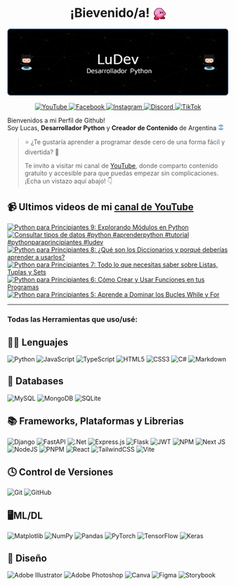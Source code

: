 <h1 align="center">¡Bievenido/a! <img src="./assets/kirby.gif" width="30" style="vertical-align: bottom;"/></h1>



<p align="center">
    <img src="./assets/banner.png">
</p>


<p align="center">
    <a href="https://www.youtube.com/@codewithludev" target="_blank">
        <img alt="YouTube" src="https://img.shields.io/badge/YouTube-%23FF0000.svg?style=for-the-badge&logo=YouTube&logoColor=white"/>
    </a>
    <a href="https://www.facebook.com/codewithludev" target="_blank">
        <img alt="Facebook" src="https://img.shields.io/badge/Facebook-%231877F2.svg?style=for-the-badge&logo=Facebook&logoColor=white"/>
    </a>
    <a href="https://www.instagram.com/codewithludev/" target="_blank">
        <img alt="Instagram" src="https://img.shields.io/badge/Instagram-%23E4405F.svg?style=for-the-badge&logo=Instagram&logoColor=white"/>
    </a>
    <a href="https://discord.gg/areTaX7m" target="_blank">
        <img alt="Discord" src="https://img.shields.io/badge/Discord-%235865F2.svg?style=for-the-badge&logo=discord&logoColor=white"/>
    </a>
    <a href="https://www.tiktok.com/@codewithludev" target="_blank">
        <img alt="TikTok" src="https://img.shields.io/badge/TikTok-%23000000.svg?style=for-the-badge&logo=TikTok&logoColor=white"/>
    </a>
</p>


Bienvenidos a mi Perfíl de Github! <br>
Soy Lucas, <b>Desarrollador Python</b> y <b>Creador de Contenido</b> de Argentina <img src="./assets/arg.png" width="13"/>



> ⭐ ¿Te gustaría aprender a programar desde cero de una forma fácil y divertida? 🚀
>
> Te invito a visitar mi canal de [YouTube](https://www.youtube.com/@codewithludev), donde comparto contenido gratuito y accesible para que puedas empezar sin complicaciones. ¡Echa un vistazo aquí abajo! 👇



## 📹 Ultimos videos de mi [canal de YouTube](https://www.youtube.com/@codewithludev)
<!-- BEGIN YOUTUBE-CARDS -->
[![Python para Principiantes 9: Explorando Módulos en Python](https://ytcards.demolab.com/?id=coXuTrCf5E0&title=Python+para+Principiantes+9%3A+Explorando+M%C3%B3dulos+en+Python&lang=en&timestamp=1727118021&background_color=%230d1117&title_color=%23ffffff&stats_color=%23dedede&max_title_lines=1&width=250&border_radius=5 "Python para Principiantes 9: Explorando Módulos en Python")](https://www.youtube.com/watch?v=coXuTrCf5E0)
[![Consultar tipos de datos #python #aprenderpython #tutorial #pythonparaprincipiantes #ludev](https://ytcards.demolab.com/?id=N_cmCMK34xI&title=Consultar+tipos+de+datos+%23python+%23aprenderpython+%23tutorial+%23pythonparaprincipiantes+%23ludev&lang=en&timestamp=1726866012&background_color=%230d1117&title_color=%23ffffff&stats_color=%23dedede&max_title_lines=1&width=250&border_radius=5 "Consultar tipos de datos #python #aprenderpython #tutorial #pythonparaprincipiantes #ludev")](https://www.youtube.com/watch?v=N_cmCMK34xI)
[![Python para Principiantes 8: ¿Qué son los Diccionarios y porqué deberías aprender a usarlos?](https://ytcards.demolab.com/?id=D29bJxDQzAQ&title=Python+para+Principiantes+8%3A+%C2%BFQu%C3%A9+son+los+Diccionarios+y+porqu%C3%A9+deber%C3%ADas+aprender+a+usarlos%3F&lang=en&timestamp=1726858805&background_color=%230d1117&title_color=%23ffffff&stats_color=%23dedede&max_title_lines=1&width=250&border_radius=5 "Python para Principiantes 8: ¿Qué son los Diccionarios y porqué deberías aprender a usarlos?")](https://www.youtube.com/watch?v=D29bJxDQzAQ)
[![Python para Principiantes 7: Todo lo que necesitas saber sobre Listas, Tuplas y Sets](https://ytcards.demolab.com/?id=Yl-IM-UltWM&title=Python+para+Principiantes+7%3A+Todo+lo+que+necesitas+saber+sobre+Listas%2C+Tuplas+y+Sets&lang=en&timestamp=1726686017&background_color=%230d1117&title_color=%23ffffff&stats_color=%23dedede&max_title_lines=1&width=250&border_radius=5 "Python para Principiantes 7: Todo lo que necesitas saber sobre Listas, Tuplas y Sets")](https://www.youtube.com/watch?v=Yl-IM-UltWM)
[![Python para Principiantes 6: Cómo Crear y Usar Funciones en tus Programas](https://ytcards.demolab.com/?id=GR9tEpvikhI&title=Python+para+Principiantes+6%3A+C%C3%B3mo+Crear+y+Usar+Funciones+en+tus+Programas&lang=en&timestamp=1726513216&background_color=%230d1117&title_color=%23ffffff&stats_color=%23dedede&max_title_lines=1&width=250&border_radius=5 "Python para Principiantes 6: Cómo Crear y Usar Funciones en tus Programas")](https://www.youtube.com/watch?v=GR9tEpvikhI)
[![Python para Principiantes 5: Aprende a Dominar los Bucles While y For](https://ytcards.demolab.com/?id=1funLY-Imzw&title=Python+para+Principiantes+5%3A+Aprende+a+Dominar+los+Bucles+While+y+For&lang=en&timestamp=1726254001&background_color=%230d1117&title_color=%23ffffff&stats_color=%23dedede&max_title_lines=1&width=250&border_radius=5 "Python para Principiantes 5: Aprende a Dominar los Bucles While y For")](https://www.youtube.com/watch?v=1funLY-Imzw)
<!-- END YOUTUBE-CARDS -->

___
### Todas las Herramientas que uso/usé:

🧑‍💻 Lenguajes 
---
![Python](https://img.shields.io/badge/python-3670A0?style=for-the-badge&logo=python&logoColor=ffdd54)
![JavaScript](https://img.shields.io/badge/javascript-%23323330.svg?style=for-the-badge&logo=javascript&logoColor=%23F7DF1E)
![TypeScript](https://img.shields.io/badge/typescript-%23007ACC.svg?style=for-the-badge&logo=typescript&logoColor=white)
![HTML5](https://img.shields.io/badge/html5-%23E34F26.svg?style=for-the-badge&logo=html5&logoColor=white)
![CSS3](https://img.shields.io/badge/css3-%231572B6.svg?style=for-the-badge&logo=css3&logoColor=white)
![C#](https://img.shields.io/badge/c%23-%23239120.svg?style=for-the-badge&logo=csharp&logoColor=white)
![Markdown](https://img.shields.io/badge/markdown-%23000000.svg?style=for-the-badge&logo=markdown&logoColor=white)

💾 Databases
---
![MySQL](https://img.shields.io/badge/mysql-4479A1.svg?style=for-the-badge&logo=mysql&logoColor=white)
![MongoDB](https://img.shields.io/badge/MongoDB-%234ea94b.svg?style=for-the-badge&logo=mongodb&logoColor=white)
![SQLite](https://img.shields.io/badge/sqlite-%2307405e.svg?style=for-the-badge&logo=sqlite&logoColor=white)


📚 Frameworks, Plataformas y Librerias
---

![Django](https://img.shields.io/badge/django-%23092E20.svg?style=for-the-badge&logo=django&logoColor=white)
![FastAPI](https://img.shields.io/badge/FastAPI-005571?style=for-the-badge&logo=fastapi)
![.Net](https://img.shields.io/badge/.NET-5C2D91?style=for-the-badge&logo=.net&logoColor=white)
![Express.js](https://img.shields.io/badge/express.js-%23404d59.svg?style=for-the-badge&logo=express&logoColor=%2361DAFB)
![Flask](https://img.shields.io/badge/flask-%23000.svg?style=for-the-badge&logo=flask&logoColor=white)
![JWT](https://img.shields.io/badge/JWT-black?style=for-the-badge&logo=JSON%20web%20tokens)
![NPM](https://img.shields.io/badge/NPM-%23CB3837.svg?style=for-the-badge&logo=npm&logoColor=white)
![Next JS](https://img.shields.io/badge/Next-black?style=for-the-badge&logo=next.js&logoColor=white)
![NodeJS](https://img.shields.io/badge/node.js-6DA55F?style=for-the-badge&logo=node.js&logoColor=white)
![PNPM](https://img.shields.io/badge/pnpm-%234a4a4a.svg?style=for-the-badge&logo=pnpm&logoColor=f69220)
![React](https://img.shields.io/badge/react-%2320232a.svg?style=for-the-badge&logo=react&logoColor=%2361DAFB)
![TailwindCSS](https://img.shields.io/badge/tailwindcss-%2338B2AC.svg?style=for-the-badge&logo=tailwind-css&logoColor=white)
![Vite](https://img.shields.io/badge/vite-%23646CFF.svg?style=for-the-badge&logo=vite&logoColor=white)


🕓 Control de Versiones
---
![Git](https://img.shields.io/badge/git-%23F05033.svg?style=for-the-badge&logo=git&logoColor=white)
![GitHub](https://img.shields.io/badge/github-%23121011.svg?style=for-the-badge&logo=github&logoColor=white)


🖥️ML/DL
---
![Matplotlib](https://img.shields.io/badge/Matplotlib-%23ffffff.svg?style=for-the-badge&logo=Matplotlib&logoColor=black)
![NumPy](https://img.shields.io/badge/numpy-%23013243.svg?style=for-the-badge&logo=numpy&logoColor=white)
![Pandas](https://img.shields.io/badge/pandas-%23150458.svg?style=for-the-badge&logo=pandas&logoColor=white)
![PyTorch](https://img.shields.io/badge/PyTorch-%23EE4C2C.svg?style=for-the-badge&logo=PyTorch&logoColor=white)
![TensorFlow](https://img.shields.io/badge/TensorFlow-%23FF6F00.svg?style=for-the-badge&logo=TensorFlow&logoColor=white)
![Keras](https://img.shields.io/badge/Keras-%23D00000.svg?style=for-the-badge&logo=Keras&logoColor=white)

🎨 Diseño
---
![Adobe Illustrator](https://img.shields.io/badge/adobe%20illustrator-%23FF9A00.svg?style=for-the-badge&logo=adobe%20illustrator&logoColor=white)
![Adobe Photoshop](https://img.shields.io/badge/adobe%20photoshop-%2331A8FF.svg?style=for-the-badge&logo=adobe%20photoshop&logoColor=white)
![Canva](https://img.shields.io/badge/Canva-%2300C4CC.svg?style=for-the-badge&logo=Canva&logoColor=white)
![Figma](https://img.shields.io/badge/figma-%23F24E1E.svg?style=for-the-badge&logo=figma&logoColor=white)
![Storybook](https://img.shields.io/badge/-Storybook-FF4785?style=for-the-badge&logo=storybook&logoColor=white)

